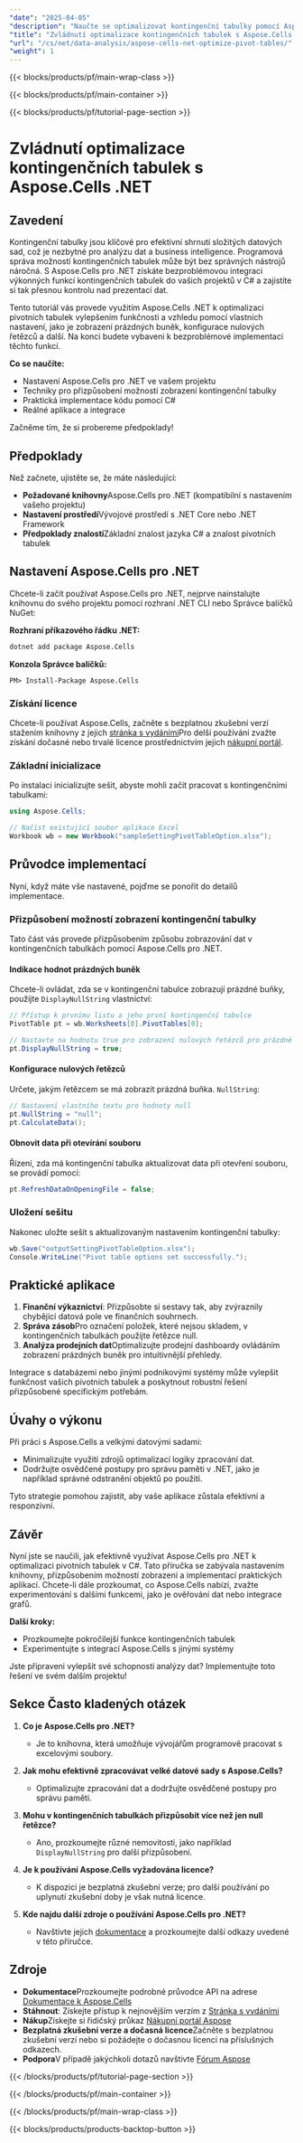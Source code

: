 ```yaml
---
"date": "2025-04-05"
"description": "Naučte se optimalizovat kontingenční tabulky pomocí Aspose.Cells .NET v C#. Vylepšete své projekty analýzy dat pomocí vlastních nastavení a efektivní prezentace dat."
"title": "Zvládnutí optimalizace kontingenčních tabulek s Aspose.Cells .NET pro analýzu dat"
"url": "/cs/net/data-analysis/aspose-cells-net-optimize-pivot-tables/"
"weight": 1
---
```


{{< blocks/products/pf/main-wrap-class >}}

{{< blocks/products/pf/main-container >}}

{{< blocks/products/pf/tutorial-page-section >}}


# Zvládnutí optimalizace kontingenčních tabulek s Aspose.Cells .NET

## Zavedení

Kontingenční tabulky jsou klíčové pro efektivní shrnutí složitých datových sad, což je nezbytné pro analýzu dat a business intelligence. Programová správa možností kontingenčních tabulek může být bez správných nástrojů náročná. S Aspose.Cells pro .NET získáte bezproblémovou integraci výkonných funkcí kontingenčních tabulek do vašich projektů v C# a zajistíte si tak přesnou kontrolu nad prezentací dat.

Tento tutoriál vás provede využitím Aspose.Cells .NET k optimalizaci pivotních tabulek vylepšením funkčnosti a vzhledu pomocí vlastních nastavení, jako je zobrazení prázdných buněk, konfigurace nulových řetězců a další. Na konci budete vybaveni k bezproblémové implementaci těchto funkcí.

**Co se naučíte:**
- Nastavení Aspose.Cells pro .NET ve vašem projektu
- Techniky pro přizpůsobení možností zobrazení kontingenční tabulky
- Praktická implementace kódu pomocí C#
- Reálné aplikace a integrace

Začněme tím, že si probereme předpoklady!

## Předpoklady

Než začnete, ujistěte se, že máte následující:

- **Požadované knihovny**Aspose.Cells pro .NET (kompatibilní s nastavením vašeho projektu)
- **Nastavení prostředí**Vývojové prostředí s .NET Core nebo .NET Framework
- **Předpoklady znalostí**Základní znalost jazyka C# a znalost pivotních tabulek

## Nastavení Aspose.Cells pro .NET

Chcete-li začít používat Aspose.Cells pro .NET, nejprve nainstalujte knihovnu do svého projektu pomocí rozhraní .NET CLI nebo Správce balíčků NuGet:

**Rozhraní příkazového řádku .NET:**
```bash
dotnet add package Aspose.Cells
```

**Konzola Správce balíčků:**
```plaintext
PM> Install-Package Aspose.Cells
```

### Získání licence

Chcete-li používat Aspose.Cells, začněte s bezplatnou zkušební verzí stažením knihovny z jejich [stránka s vydáními](https://releases.aspose.com/cells/net/)Pro delší používání zvažte získání dočasné nebo trvalé licence prostřednictvím jejich [nákupní portál](https://purchase.aspose.com/buy).

### Základní inicializace

Po instalaci inicializujte sešit, abyste mohli začít pracovat s kontingenčními tabulkami:
```csharp
using Aspose.Cells;

// Načíst existující soubor aplikace Excel
Workbook wb = new Workbook("sampleSettingPivotTableOption.xlsx");
```

## Průvodce implementací

Nyní, když máte vše nastavené, pojďme se ponořit do detailů implementace.

### Přizpůsobení možností zobrazení kontingenční tabulky

Tato část vás provede přizpůsobením způsobu zobrazování dat v kontingenčních tabulkách pomocí Aspose.Cells pro .NET.

#### Indikace hodnot prázdných buněk

Chcete-li ovládat, zda se v kontingenční tabulce zobrazují prázdné buňky, použijte `DisplayNullString` vlastnictví:
```csharp
// Přístup k prvnímu listu a jeho první kontingenční tabulce
PivotTable pt = wb.Worksheets[0].PivotTables[0];

// Nastavte na hodnotu true pro zobrazení nulových řetězců pro prázdné buňky.
pt.DisplayNullString = true;
```

#### Konfigurace nulových řetězců

Určete, jakým řetězcem se má zobrazit prázdná buňka. `NullString`:
```csharp
// Nastavení vlastního textu pro hodnoty null
pt.NullString = "null";
pt.CalculateData();
```

#### Obnovit data při otevírání souboru

Řízení, zda má kontingenční tabulka aktualizovat data při otevření souboru, se provádí pomocí:
```csharp
pt.RefreshDataOnOpeningFile = false;
```

### Uložení sešitu

Nakonec uložte sešit s aktualizovaným nastavením kontingenční tabulky:
```csharp
wb.Save("outputSettingPivotTableOption.xlsx");
Console.WriteLine("Pivot table options set successfully.");
```

## Praktické aplikace

1. **Finanční výkaznictví**: Přizpůsobte si sestavy tak, aby zvýraznily chybějící datová pole ve finančních souhrnech.
2. **Správa zásob**Pro označení položek, které nejsou skladem, v kontingenčních tabulkách použijte řetězce null.
3. **Analýza prodejních dat**Optimalizujte prodejní dashboardy ovládáním zobrazení prázdných buněk pro intuitivnější přehledy.

Integrace s databázemi nebo jinými podnikovými systémy může vylepšit funkčnost vašich pivotních tabulek a poskytnout robustní řešení přizpůsobené specifickým potřebám.

## Úvahy o výkonu

Při práci s Aspose.Cells a velkými datovými sadami:
- Minimalizujte využití zdrojů optimalizací logiky zpracování dat.
- Dodržujte osvědčené postupy pro správu paměti v .NET, jako je například správné odstranění objektů po použití.

Tyto strategie pomohou zajistit, aby vaše aplikace zůstala efektivní a responzivní.

## Závěr

Nyní jste se naučili, jak efektivně využívat Aspose.Cells pro .NET k optimalizaci pivotních tabulek v C#. Tato příručka se zabývala nastavením knihovny, přizpůsobením možností zobrazení a implementací praktických aplikací. Chcete-li dále prozkoumat, co Aspose.Cells nabízí, zvažte experimentování s dalšími funkcemi, jako je ověřování dat nebo integrace grafů.

**Další kroky:**
- Prozkoumejte pokročilejší funkce kontingenčních tabulek
- Experimentujte s integrací Aspose.Cells s jinými systémy

Jste připraveni vylepšit své schopnosti analýzy dat? Implementujte toto řešení ve svém dalším projektu!

## Sekce Často kladených otázek

1. **Co je Aspose.Cells pro .NET?**
   - Je to knihovna, která umožňuje vývojářům programově pracovat s excelovými soubory.

2. **Jak mohu efektivně zpracovávat velké datové sady s Aspose.Cells?**
   - Optimalizujte zpracování dat a dodržujte osvědčené postupy pro správu paměti.

3. **Mohu v kontingenčních tabulkách přizpůsobit více než jen null řetězce?**
   - Ano, prozkoumejte různé nemovitosti, jako například `DisplayNullString` pro další přizpůsobení.

4. **Je k používání Aspose.Cells vyžadována licence?**
   - K dispozici je bezplatná zkušební verze; pro další používání po uplynutí zkušební doby je však nutná licence.

5. **Kde najdu další zdroje o používání Aspose.Cells pro .NET?**
   - Navštivte jejich [dokumentace](https://reference.aspose.com/cells/net/) a prozkoumejte další odkazy uvedené v této příručce.

## Zdroje

- **Dokumentace**Prozkoumejte podrobné průvodce API na adrese [Dokumentace k Aspose.Cells](https://reference.aspose.com/cells/net/)
- **Stáhnout**: Získejte přístup k nejnovějším verzím z [Stránka s vydáními](https://releases.aspose.com/cells/net/)
- **Nákup**Získejte si řidičský průkaz [Nákupní portál Aspose](https://purchase.aspose.com/buy)
- **Bezplatná zkušební verze a dočasná licence**Začněte s bezplatnou zkušební verzí nebo si požádejte o dočasnou licenci na příslušných odkazech.
- **Podpora**V případě jakýchkoli dotazů navštivte [Fórum Aspose](https://forum.aspose.com/c/cells/9)

{{< /blocks/products/pf/tutorial-page-section >}}

{{< /blocks/products/pf/main-container >}}

{{< /blocks/products/pf/main-wrap-class >}}

{{< blocks/products/products-backtop-button >}}